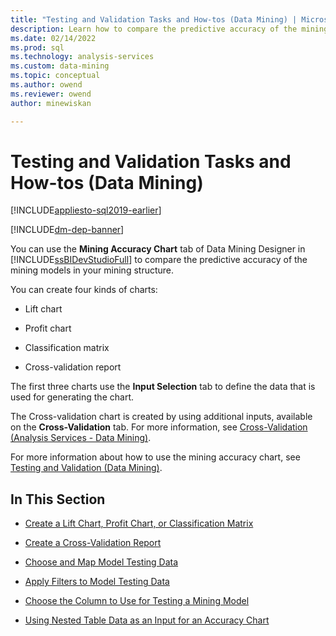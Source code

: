 ```yaml
---
title: "Testing and Validation Tasks and How-tos (Data Mining) | Microsoft Docs"
description: Learn how to compare the predictive accuracy of the mining models in your mining structure by using Data Mining Designer in SQL Server Data Tools.
ms.date: 02/14/2022
ms.prod: sql
ms.technology: analysis-services
ms.custom: data-mining
ms.topic: conceptual
ms.author: owend
ms.reviewer: owend
author: minewiskan

---
```

# Testing and Validation Tasks and How-tos (Data Mining)
[!INCLUDE[appliesto-sql2019-earlier](../includes/appliesto-sql2019-earlier.md)]

[!INCLUDE[dm-dep-banner](../includes/dm-dep-banner.md)]

  You can use the **Mining Accuracy Chart** tab of Data Mining Designer in [!INCLUDE[ssBIDevStudioFull](../includes/ssbidevstudiofull-md.md)] to compare the predictive accuracy of the mining models in your mining structure.  
  
 You can create four kinds of charts:  
  
-   Lift chart  
  
-   Profit chart  
  
-   Classification matrix  
  
-   Cross-validation report  
  
 The first three charts use the **Input Selection** tab to define the data that is used for generating the chart.  
  
 The Cross-validation chart is created by using additional inputs, available on the **Cross-Validation** tab. For more information, see [Cross-Validation &#40;Analysis Services - Data Mining&#41;](../../analysis-services/data-mining/cross-validation-analysis-services-data-mining.md).  
  
 For more information about how to use the mining accuracy chart, see [Testing and Validation &#40;Data Mining&#41;](../../analysis-services/data-mining/testing-and-validation-data-mining.md).  
  
## In This Section  
  
-   [Create a Lift Chart, Profit Chart, or Classification Matrix](../../analysis-services/data-mining/create-a-lift-chart-profit-chart-or-classification-matrix.md)  
  
-   [Create a Cross-Validation Report](../../analysis-services/data-mining/create-a-cross-validation-report.md)  
  
-   [Choose and Map Model Testing Data](../../analysis-services/data-mining/choose-and-map-model-testing-data.md)  
  
-   [Apply Filters to Model Testing Data](../../analysis-services/data-mining/apply-filters-to-model-testing-data.md)  
  
-   [Choose the Column to Use for Testing a Mining Model](../../analysis-services/data-mining/choose-the-column-to-use-for-testing-a-mining-model.md)  
  
-   [Using Nested Table Data as an Input for an Accuracy Chart](../../analysis-services/data-mining/using-nested-table-data-as-an-input-for-an-accuracy-chart.md)  
  
  
